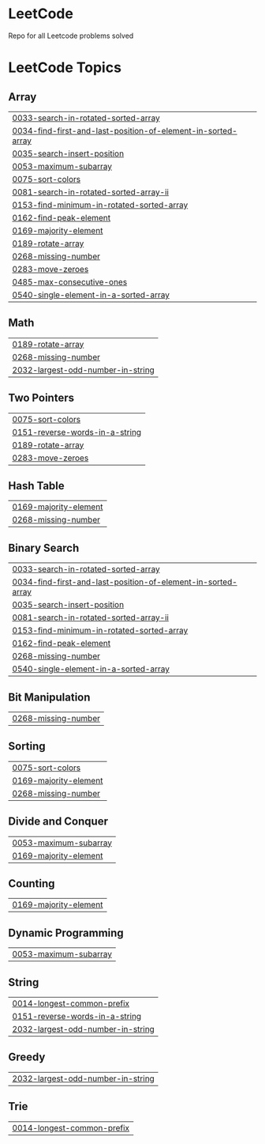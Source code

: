 # LeetCode
Repo for all Leetcode problems solved 

<!---LeetCode Topics Start-->
# LeetCode Topics
## Array
|  |
| ------- |
| [0033-search-in-rotated-sorted-array](https://github.com/AyushSNair/LeetCode/tree/master/0033-search-in-rotated-sorted-array) |
| [0034-find-first-and-last-position-of-element-in-sorted-array](https://github.com/AyushSNair/LeetCode/tree/master/0034-find-first-and-last-position-of-element-in-sorted-array) |
| [0035-search-insert-position](https://github.com/AyushSNair/LeetCode/tree/master/0035-search-insert-position) |
| [0053-maximum-subarray](https://github.com/AyushSNair/LeetCode/tree/master/0053-maximum-subarray) |
| [0075-sort-colors](https://github.com/AyushSNair/LeetCode/tree/master/0075-sort-colors) |
| [0081-search-in-rotated-sorted-array-ii](https://github.com/AyushSNair/LeetCode/tree/master/0081-search-in-rotated-sorted-array-ii) |
| [0153-find-minimum-in-rotated-sorted-array](https://github.com/AyushSNair/LeetCode/tree/master/0153-find-minimum-in-rotated-sorted-array) |
| [0162-find-peak-element](https://github.com/AyushSNair/LeetCode/tree/master/0162-find-peak-element) |
| [0169-majority-element](https://github.com/AyushSNair/LeetCode/tree/master/0169-majority-element) |
| [0189-rotate-array](https://github.com/AyushSNair/LeetCode/tree/master/0189-rotate-array) |
| [0268-missing-number](https://github.com/AyushSNair/LeetCode/tree/master/0268-missing-number) |
| [0283-move-zeroes](https://github.com/AyushSNair/LeetCode/tree/master/0283-move-zeroes) |
| [0485-max-consecutive-ones](https://github.com/AyushSNair/LeetCode/tree/master/0485-max-consecutive-ones) |
| [0540-single-element-in-a-sorted-array](https://github.com/AyushSNair/LeetCode/tree/master/0540-single-element-in-a-sorted-array) |
## Math
|  |
| ------- |
| [0189-rotate-array](https://github.com/AyushSNair/LeetCode/tree/master/0189-rotate-array) |
| [0268-missing-number](https://github.com/AyushSNair/LeetCode/tree/master/0268-missing-number) |
| [2032-largest-odd-number-in-string](https://github.com/AyushSNair/LeetCode/tree/master/2032-largest-odd-number-in-string) |
## Two Pointers
|  |
| ------- |
| [0075-sort-colors](https://github.com/AyushSNair/LeetCode/tree/master/0075-sort-colors) |
| [0151-reverse-words-in-a-string](https://github.com/AyushSNair/LeetCode/tree/master/0151-reverse-words-in-a-string) |
| [0189-rotate-array](https://github.com/AyushSNair/LeetCode/tree/master/0189-rotate-array) |
| [0283-move-zeroes](https://github.com/AyushSNair/LeetCode/tree/master/0283-move-zeroes) |
## Hash Table
|  |
| ------- |
| [0169-majority-element](https://github.com/AyushSNair/LeetCode/tree/master/0169-majority-element) |
| [0268-missing-number](https://github.com/AyushSNair/LeetCode/tree/master/0268-missing-number) |
## Binary Search
|  |
| ------- |
| [0033-search-in-rotated-sorted-array](https://github.com/AyushSNair/LeetCode/tree/master/0033-search-in-rotated-sorted-array) |
| [0034-find-first-and-last-position-of-element-in-sorted-array](https://github.com/AyushSNair/LeetCode/tree/master/0034-find-first-and-last-position-of-element-in-sorted-array) |
| [0035-search-insert-position](https://github.com/AyushSNair/LeetCode/tree/master/0035-search-insert-position) |
| [0081-search-in-rotated-sorted-array-ii](https://github.com/AyushSNair/LeetCode/tree/master/0081-search-in-rotated-sorted-array-ii) |
| [0153-find-minimum-in-rotated-sorted-array](https://github.com/AyushSNair/LeetCode/tree/master/0153-find-minimum-in-rotated-sorted-array) |
| [0162-find-peak-element](https://github.com/AyushSNair/LeetCode/tree/master/0162-find-peak-element) |
| [0268-missing-number](https://github.com/AyushSNair/LeetCode/tree/master/0268-missing-number) |
| [0540-single-element-in-a-sorted-array](https://github.com/AyushSNair/LeetCode/tree/master/0540-single-element-in-a-sorted-array) |
## Bit Manipulation
|  |
| ------- |
| [0268-missing-number](https://github.com/AyushSNair/LeetCode/tree/master/0268-missing-number) |
## Sorting
|  |
| ------- |
| [0075-sort-colors](https://github.com/AyushSNair/LeetCode/tree/master/0075-sort-colors) |
| [0169-majority-element](https://github.com/AyushSNair/LeetCode/tree/master/0169-majority-element) |
| [0268-missing-number](https://github.com/AyushSNair/LeetCode/tree/master/0268-missing-number) |
## Divide and Conquer
|  |
| ------- |
| [0053-maximum-subarray](https://github.com/AyushSNair/LeetCode/tree/master/0053-maximum-subarray) |
| [0169-majority-element](https://github.com/AyushSNair/LeetCode/tree/master/0169-majority-element) |
## Counting
|  |
| ------- |
| [0169-majority-element](https://github.com/AyushSNair/LeetCode/tree/master/0169-majority-element) |
## Dynamic Programming
|  |
| ------- |
| [0053-maximum-subarray](https://github.com/AyushSNair/LeetCode/tree/master/0053-maximum-subarray) |
## String
|  |
| ------- |
| [0014-longest-common-prefix](https://github.com/AyushSNair/LeetCode/tree/master/0014-longest-common-prefix) |
| [0151-reverse-words-in-a-string](https://github.com/AyushSNair/LeetCode/tree/master/0151-reverse-words-in-a-string) |
| [2032-largest-odd-number-in-string](https://github.com/AyushSNair/LeetCode/tree/master/2032-largest-odd-number-in-string) |
## Greedy
|  |
| ------- |
| [2032-largest-odd-number-in-string](https://github.com/AyushSNair/LeetCode/tree/master/2032-largest-odd-number-in-string) |
## Trie
|  |
| ------- |
| [0014-longest-common-prefix](https://github.com/AyushSNair/LeetCode/tree/master/0014-longest-common-prefix) |
<!---LeetCode Topics End-->